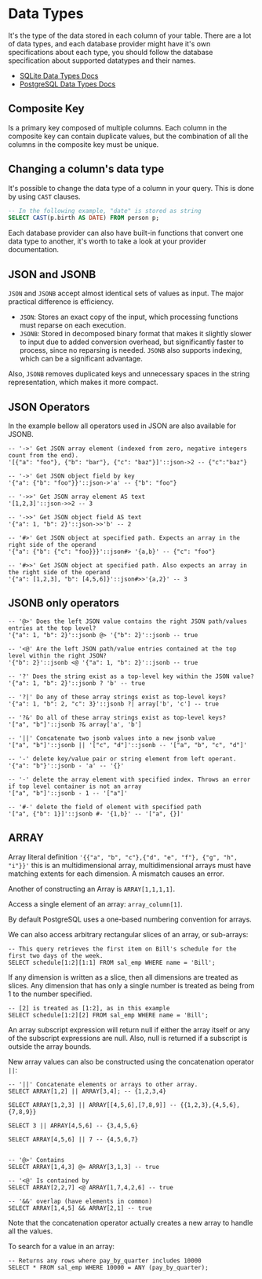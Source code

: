 # Data Types
It's the type of the data stored in each column of your table.
There are a lot of data types, and each database provider might have it's own specifications about each type, you should follow the database specification about supported datatypes and their names.
- [SQLite Data Types Docs](https://www.sqlite.org/datatype3.html)
- [PostgreSQL Data Types Docs](https://www.postgresql.org/docs/17/datatype.html)
## Composite Key
Is a primary key composed of multiple columns. Each column in the composite key can contain duplicate values, but the combination of all the columns in the composite key must be unique.
## Changing a column's data type
It's possible to change the data type of a column in your query. This is done by using `CAST` clauses.
```SQL
-- In the following example, "date" is stored as string
SELECT CAST(p.birth AS DATE) FROM person p;
```

Each database provider can also have built-in functions that convert one data type to another, it's worth to take a look at your provider documentation.
## JSON and JSONB
`JSON` and `JSONB` accept almost identical sets of values as input. The major practical difference is efficiency.
- `JSON`: Stores an exact copy of the input, which processing functions must reparse on each execution.
- `JSONB`: Stored in decomposed binary format that makes it slightly slower to input due to added conversion overhead, but significantly faster to process, since no reparsing is needed. `JSONB` also supports indexing, which can be a significant advantage.

Also, `JSONB` removes duplicated keys and unnecessary spaces in the string representation, which makes it more compact.
## JSON Operators
In the example bellow all operators used in JSON are also available for JSONB.
```PostgreSQL
-- '->' Get JSON array element (indexed from zero, negative integers count from the end).
'[{"a": "foo"}, {"b": "bar"}, {"c": "baz"}]'::json->2 -- {"c":"baz"}

-- '->' Get JSON object field by key
'{"a": {"b": "foo"}}'::json->'a' -- {"b": "foo"}

-- '->>' Get JSON array element AS text
'[1,2,3]'::json->>2 -- 3

-- '->>' Get JSON object field AS text
'{"a": 1, "b": 2}'::json->>'b' -- 2

-- '#>' Get JSON object at specified path. Expects an array in the right side of the operand
'{"a": {"b": {"c": "foo}}}'::json#> '{a,b}' -- {"c": "foo"}

-- '#>>' Get JSON object at specified path. Also expects an array in the right side of the operand
'{"a": [1,2,3], "b": [4,5,6]}'::json#>>'{a,2}' -- 3
```
## JSONB only operators
```PostgreSQL
-- '@>' Does the left JSON value contains the right JSON path/values entries at the top level?
'{"a": 1, "b": 2}'::jsonb @> '{"b": 2}'::jsonb -- true

-- '<@' Are the left JSON path/value entries contained at the top level within the right JSON?
'{"b": 2}'::jsonb <@ '{"a": 1, "b": 2}'::jsonb -- true

-- '?' Does the string exist as a top-level key within the JSON value?
'{"a": 1, "b": 2}'::jsonb ? 'b' -- true

-- '?|' Do any of these array strings exist as top-level keys?
'{"a": 1, "b": 2, "c": 3}'::jsonb ?| array['b', 'c'] -- true

-- '?&' Do all of these array strings exist as top-level keys?
'["a", "b"]'::jsonb ?& array['a', 'b']

-- '||' Concatenate two jsonb values into a new jsonb value
'["a", "b"]'::jsonb || '["c", "d"]'::jsonb -- '["a", "b", "c", "d"]'

-- '-' delete key/value pair or string element from left operant.
'{"a": "b"}'::jsonb - 'a' -- '{}'

-- '-' delete the array element with specified index. Throws an error if top level container is not an array
'["a", "b"]'::jsonb - 1 -- '["a"]'

-- '#-' delete the field of element with specified path
'["a", {"b": 1}]'::jsonb #- '{1,b}' -- '["a", {}]'
```
## ARRAY
Array literal definition `'{{"a", "b", "c"},{"d", "e", "f"}, {"g", "h", "i"}}'` this is an multidimensional array, multidimensional arrays must have matching extents for each dimension. A mismatch causes an error.

Another of constructing an Array is `ARRAY[1,1,1,1]`.

Access a single element of an array: `array_column[1]`.

By default PostgreSQL uses a one-based numbering convention for arrays.

We can also access arbitrary rectangular slices of an array, or sub-arrays:

```PostgreSQL
-- This query retrieves the first item on Bill's schedule for the first two days of the week.
SELECT schedule[1:2][1:1] FROM sal_emp WHERE name = 'Bill';
```

If any dimension is written as a slice, then all dimensions are treated as slices. Any dimension that has only a single number is treated as being from 1 to the number specified.
```PostgreSQL
-- [2] is treated as [1:2], as in this example
SELECT schedule[1:2][2] FROM sal_emp WHERE name = 'Bill';
```

An array subscript expression will return null if either the array itself or any of the subscript expressions are null. Also, null is returned if a subscript is outside the array bounds.

New array values can also be constructed using the concatenation operator `||`:
```PostgreSQL
-- '||' Concatenate elements or arrays to other array.
SELECT ARRAY[1,2] || ARRAY[3,4]; -- {1,2,3,4}

SELECT ARRAY[1,2,3] || ARRAY[[4,5,6],[7,8,9]] -- {{1,2,3},{4,5,6},{7,8,9}}

SELECT 3 || ARRAY[4,5,6] -- {3,4,5,6}

SELECT ARRAY[4,5,6] || 7 -- {4,5,6,7}


-- '@>' Contains
SELECT ARRAY[1,4,3] @> ARRAY[3,1,3] -- true

-- '<@' Is contained by
SELECT ARRAY[2,2,7] <@ ARRAY[1,7,4,2,6] -- true

-- '&&' overlap (have elements in common)
SELECT ARRAY[1,4,5] && ARRAY[2,1] -- true
```

Note that the concatenation operator actually creates a new array to handle all the values.

To search for a value in an array:
```PostgreSQL
-- Returns any rows where pay_by_quarter includes 10000
SELECT * FROM sal_emp WHERE 10000 = ANY (pay_by_quarter);
```